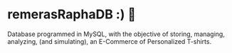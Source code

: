 # remerasRaphaDB :) 👕
Database programmed in MySQL, with the objective of storing, managing, analyzing, (and simulating), an E-Commerce of Personalized T-shirts.
